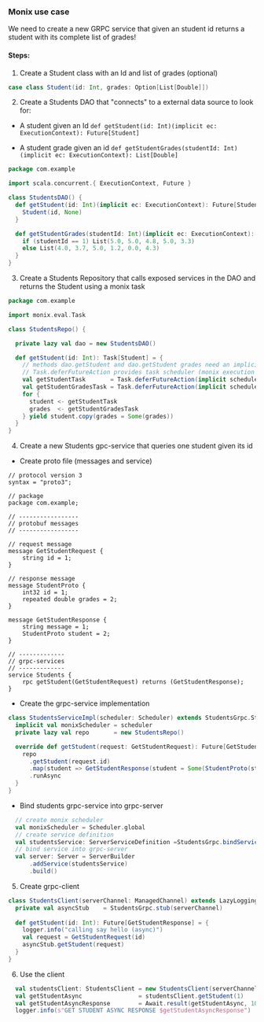 ### Monix use case
We need to create a new GRPC service that given an student id returns a student with its complete list of grades!

#### Steps:
1. Create a Student class with an Id and list of grades (optional)
```scala
case class Student(id: Int, grades: Option[List[Double]])
```

2. Create a Students DAO that "connects" to a external data source to look for:
- A student given an Id
`def getStudent(id: Int)(implicit ec: ExecutionContext): Future[Student]`

- A student grade given an id
`def getStudentGrades(studentId: Int)(implicit ec: ExecutionContext): List[Double]`

```scala
package com.example

import scala.concurrent.{ ExecutionContext, Future }

class StudentsDAO() {
  def getStudent(id: Int)(implicit ec: ExecutionContext): Future[Student] = Future {
    Student(id, None)
  }

  def getStudentGrades(studentId: Int)(implicit ec: ExecutionContext): Future[List[Double]] = Future {
    if (studentId == 1) List(5.0, 5.0, 4.8, 5.0, 3.3)
    else List(4.0, 3.7, 5.0, 1.2, 0.0, 4.3)
  }
}
```

3. Create a Students Repository that calls exposed services in the DAO and returns the Student using a monix task
```scala
package com.example

import monix.eval.Task

class StudentsRepo() {

  private lazy val dao = new StudentsDAO()

  def getStudent(id: Int): Task[Student] = {
    // methods dao.getStudent and dao.getStudent grades need an implicit execution context (because they use futures)
    // Task.deferFutureAction provides task scheduler (monix execution context) and passes it into dao methods
    val getStudentTask       = Task.deferFutureAction(implicit scheduler => dao.getStudent(id))
    val getStudentGradesTask = Task.deferFutureAction(implicit scheduler => dao.getStudentGrades(id))
    for {
      student <- getStudentTask
      grades  <- getStudentGradesTask
    } yield student.copy(grades = Some(grades))
  }
}
```

4. Create a new Students gpc-service that queries one student given its id

- Create proto file (messages and service)
```
// protocol version 3
syntax = "proto3";

// package
package com.example;

// -----------------
// protobuf messages
// -----------------

// request message
message GetStudentRequest {
    string id = 1;
}

// response message
message StudentProto {
    int32 id = 1;
    repeated double grades = 2;
}

message GetStudentResponse {
    string message = 1;
    StudentProto student = 2;
}

// -------------
// grpc-services
// -------------
service Students {
    rpc getStudent(GetStudentRequest) returns (GetStudentResponse);
}
```

- Create the grpc-service implementation
```scala
class StudentsServiceImpl(scheduler: Scheduler) extends StudentsGrpc.Students {
  implicit val monixScheduler = scheduler
  private lazy val repo       = new StudentsRepo()

  override def getStudent(request: GetStudentRequest): Future[GetStudentResponse] = {
    repo
      .getStudent(request.id)
      .map(student => GetStudentResponse(student = Some(StudentProto(student.id, student.grades.get))))
      .runAsync
  }
}
```

- Bind students grpc-service into grpc-server
```scala
  // create monix scheduler
  val monixScheduler = Scheduler.global
  // create service definition
  val studentsService: ServerServiceDefinition =StudentsGrpc.bindService(new StudentsServiceImpl(monixScheduler), executionContext)
  // bind service into grpc-server
  val server: Server = ServerBuilder
      .addService(studentsService)
      .build()
```

5. Create grpc-client
```scala
class StudentsClient(serverChannel: ManagedChannel) extends LazyLogging {
  private val asyncStub    = StudentsGrpc.stub(serverChannel)
  
  def getStudent(id: Int): Future[GetStudentResponse] = {
    logger.info("calling say hello (async)")
    val request = GetStudentRequest(id)
    asyncStub.getStudent(request)
  }
}
```

6. Use the client
```scala
  val studentsClient: StudentsClient = new StudentsClient(serverChannel)
  val getStudentAsync                = studentsClient.getStudent(1)
  val getStudentAsyncResponse        = Await.result(getStudentAsync, 10.seconds)
  logger.info(s"GET STUDENT ASYNC RESPONSE $getStudentAsyncResponse")
```
